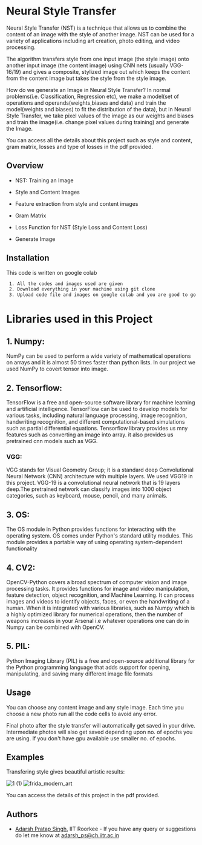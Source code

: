 
# Neural Style Transfer
Neural Style Transfer (NST) is a technique that allows us to combine the content of an image with the style of another image.
NST can be used for a variety of applications including art creation, photo editing, and video processing.

The algorithm transfers style from one input image (the style image) onto another input image (the content image) using CNN nets (usually VGG-16/19) and gives a composite, stylized image out which keeps the content from the content image but takes the style from the style image.

How do we generate an Image in Neural Style Transfer?
In normal problems(i.e. Classification, Regression etc), we make a model(set of operations and operands(weights,biases and data) and train the model(weights and biases) to fit the distribution of the data), but in Neural Style Transfer, we take pixel values of the image as our weights and biases and train the image(i.e. change pixel values during training) and generate the Image. 

You can access all the details about this project such as style and content, gram matrix, losses and type of losses in the pdf provided.





## Overview

- NST: Training an Image

- Style and Content Images

- Feature extraction from style and content images

- Gram Matrix

- Loss Function for NST (Style Loss and Content Loss)

- Generate Image




## Installation

This code is written on google colab

```bash
 1. All the codes and images used are given 
 2. Download everything in your machine using git clone
 3. Upload code file and images on google colab and you are good to go
```
    
# Libraries used in this Project

## 1.  Numpy:

NumPy can be used to perform a wide variety of mathematical operations on arrays and it is almost 50 times faster than python lists. In our project we used NumPy to covert tensor into image.

## 2. Tensorflow:
TensorFlow is a free and open-source software library for machine learning and artificial intelligence.
TensorFlow can be used to develop models for various tasks, including natural language processing, image recognition, handwriting recognition, and different computational-based simulations such as partial differential equations. Tensorflow library provides us mny features such as converting an image into array.
it also provides us pretrained cnn models such as VGG.

### VGG:
VGG stands for Visual Geometry Group; it is a standard deep Convolutional Neural Network (CNN) architecture with multiple layers.
We used VGG19 in this project. VGG-19 is a convolutional neural network that is 19 layers deep.The pretrained network can classify images into 1000 object categories, such as keyboard, mouse, pencil, and many animals.

## 3. OS:
The OS module in Python provides functions for interacting with the operating system. OS comes under Python's standard utility modules. This module provides a portable way of using operating system-dependent functionality

## 4. CV2:
OpenCV-Python covers a broad spectrum of computer vision and image processing tasks. It provides functions for image and video manipulation, feature detection, object recognition, and Machine Learning.  It can process images and videos to identify objects, faces, or even the handwriting of a human. When it is integrated with various libraries, such as Numpy which is a highly optimized library for numerical operations, then the number of weapons increases in your Arsenal i.e whatever operations one can do in Numpy can be combined with OpenCV.

## 5. PIL:
Python Imaging Library (PIL) is a free and open-source additional library for the Python programming language that adds support for opening, manipulating, and saving many different image file formats
## Usage

You can choose any content image and any style image.
Each time you choose a new photo run all the code cells to avoid any error.

Final photo after the style transfer will automatically get saved in your drive. Intermediate photos will also get saved depending upon no. of epochs you are using. If you don't have gpu available use smaller no. of epochs.


## Examples
Transfering style gives beautiful artistic results:

![1 (1)](https://github.com/pratapsinghadarsh/neural-style-transfer/assets/139372823/f06ac4a6-be50-478f-bd18-e3ff6e53cae4)
![frida_modern_art](https://github.com/pratapsinghadarsh/neural-style-transfer/assets/139372823/f736b226-9b27-400a-bbae-6551ec710234)

You can access the details of this project in the pdf provided.


## Authors

- [Adarsh Pratap Singh](https://www.github.com/pratapsinghadarsh), IIT Roorkee -  If you have any query or suggestions do let me know at adarsh_ps@ch.iitr.ac.in



